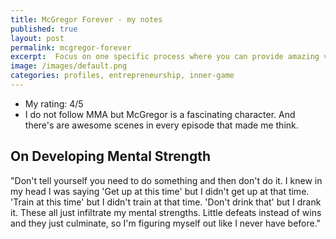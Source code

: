 ```yaml
---
title: McGregor Forever - my notes 
published: true
layout: post
permalink: mcgregor-forever
excerpt:  Focus on one specific process where you can provide amazing value, where your clients are most happy with your work. Then double down on it. Develop a repeatable, teachable process. Focus on that and decline all other work.
image: /images/default.png
categories: profiles, entrepreneurship, inner-game
---
```


* My rating: 4/5
* I do not follow MMA but McGregor is a fascinating character. And there's are awesome scenes in every episode that made me think.


## On Developing Mental Strength

"Don't tell yourself you need to do something and then don't do it. I knew in my head I was saying 'Get up at this time' but I didn't get up at that time. 'Train at this time' but I didn't train at that time. 'Don't drink that' but I drank it. These all just infiltrate my mental strengths. Little defeats instead of wins and they just culminate, so I'm figuring myself out like I never have before."






